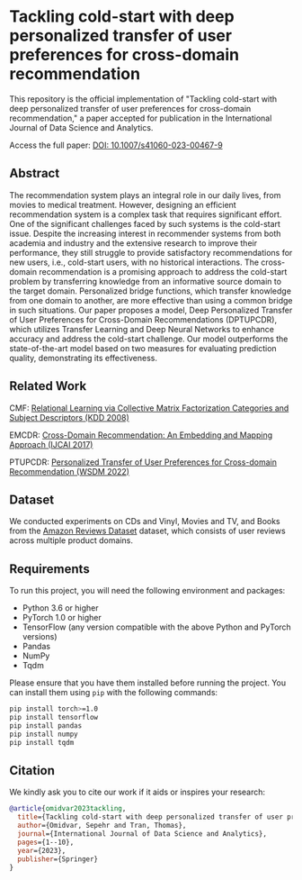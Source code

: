 # Tackling cold-start with deep personalized transfer of user preferences for cross-domain recommendation
This repository is the official implementation of "Tackling cold-start with deep personalized transfer of user preferences for cross-domain recommendation," a paper accepted for publication in the International Journal of Data Science and Analytics. 

Access the full paper: [DOI: 10.1007/s41060-023-00467-9](https://doi.org/10.1007/s41060-023-00467-9)

## Abstract
The recommendation system plays an integral role in our daily lives, from movies to medical treatment. However, designing an efficient recommendation system is a complex task that requires significant effort. One of the significant challenges faced by such systems is the cold-start issue. Despite the increasing interest in recommender systems from both academia and industry and the extensive research to improve their performance, they still struggle to provide satisfactory recommendations for new users, i.e., cold-start users, with no historical interactions. The cross-domain recommendation is a promising approach to address the cold-start problem by transferring knowledge from an informative source domain to the target domain. Personalized bridge functions, which transfer knowledge from one domain to another, are more effective than using a common bridge in such situations. Our paper proposes a model, Deep Personalized Transfer of User Preferences for Cross-Domain Recommendations (DPTUPCDR), which utilizes Transfer Learning and Deep Neural Networks to enhance accuracy and address the cold-start challenge. Our model outperforms the state-of-the-art model based on two measures for evaluating prediction quality, demonstrating its effectiveness.

## Related Work
CMF: [Relational Learning via Collective Matrix Factorization Categories and Subject Descriptors (KDD 2008)](https://dl.acm.org/doi/pdf/10.1145/1401890.1401969?casa_token=S9kvmlp1bxEAAAAA:v96uHthvspO1ahgCZ1htH8sGl2voMvREqwXVYGf3X4WbvYXaD7tX1OsfXhx4k126HSOOtsbcbf9q)

EMCDR: [Cross-Domain Recommendation: An Embedding and Mapping Approach (IJCAI 2017)](https://www.ijcai.org/Proceedings/2017/0343.pdf)

PTUPCDR: [Personalized Transfer of User Preferences for Cross-domain Recommendation (WSDM 2022)](https://dl.acm.org/doi/pdf/10.1145/3488560.3498392?casa_token=fMj33BdRcdoAAAAA:7iA-ORhh02jV0wY2bPg3keZVcDxAXt5q8hM-9JM8oKrTFj7caBd-HUOICs6gfrIV6tch8NpcYYOC)

## Dataset

We conducted experiments on CDs and Vinyl, Movies and TV, and Books from the [Amazon Reviews Dataset](https://nijianmo.github.io/amazon/index.html) dataset, which consists of user reviews across multiple product domains.

## Requirements

To run this project, you will need the following environment and packages:

- Python 3.6 or higher
- PyTorch 1.0 or higher
- TensorFlow (any version compatible with the above Python and PyTorch versions)
- Pandas
- NumPy
- Tqdm

Please ensure that you have them installed before running the project. You can install them using `pip` with the following commands:

```bash
pip install torch>=1.0
pip install tensorflow
pip install pandas
pip install numpy
pip install tqdm
```

## Citation

We kindly ask you to cite our work if it aids or inspires your research:

```bibtex
@article{omidvar2023tackling,
  title={Tackling cold-start with deep personalized transfer of user preferences for cross-domain recommendation},
  author={Omidvar, Sepehr and Tran, Thomas},
  journal={International Journal of Data Science and Analytics},
  pages={1--10},
  year={2023},
  publisher={Springer}
}
```
